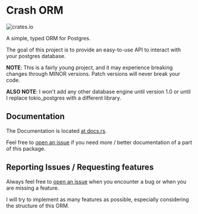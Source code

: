# Crash ORM

![crates.io](https://img.shields.io/crates/v/crash_orm.svg)

A simple, typed ORM for Postgres.

The goal of this project is to provide an easy-to-use API to interact with your postgres database.

**NOTE**: This is a fairly young project, and it may experience breaking changes through MINOR versions. Patch versions will never break your code.

**ALSO NOTE**: I won't add any other database engine until version 1.0 or until I replace tokio_postgres with a different library.

## Documentation
The Documentation is located [at docs.rs](https://docs.rs/crash_orm/latest/crash_orm/).

Feel free to [open an issue](https://github.com/Cr4shd3v/crash_orm/issues/new/choose) if you need more / better documentation of a part of this package.

## Reporting Issues / Requesting features

Always feel free to [open an issue](https://github.com/Cr4shd3v/crash_orm/issues/new/choose) when you encounter a bug or when you are missing a feature.

I will try to implement as many features as possible, especially considering the structure of this ORM.
